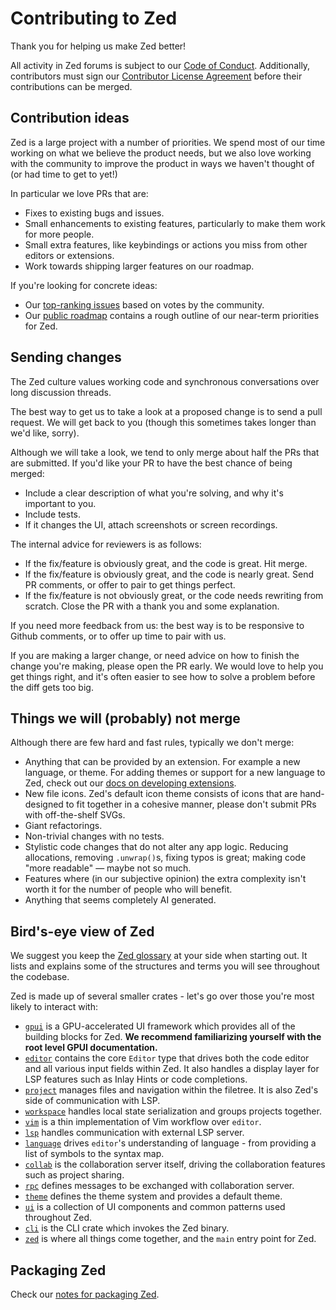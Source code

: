 # Contributing to Zed

Thank you for helping us make Zed better!

All activity in Zed forums is subject to our [Code of
Conduct](https://zed.dev/code-of-conduct). Additionally, contributors must sign
our [Contributor License Agreement](https://zed.dev/cla) before their
contributions can be merged.

## Contribution ideas

Zed is a large project with a number of priorities. We spend most of
our time working on what we believe the product needs, but we also love working
with the community to improve the product in ways we haven't thought of (or had time to get to yet!)

In particular we love PRs that are:

- Fixes to existing bugs and issues.
- Small enhancements to existing features, particularly to make them work for more people.
- Small extra features, like keybindings or actions you miss from other editors or extensions.
- Work towards shipping larger features on our roadmap.

If you're looking for concrete ideas:

- Our [top-ranking issues](https://github.com/zed-industries/zed/issues/5393) based on votes by the community.
- Our [public roadmap](https://zed.dev/roadmap) contains a rough outline of our near-term priorities for Zed.

## Sending changes

The Zed culture values working code and synchronous conversations over long
discussion threads.

The best way to get us to take a look at a proposed change is to send a pull
request. We will get back to you (though this sometimes takes longer than we'd
like, sorry).

Although we will take a look, we tend to only merge about half the PRs that are
submitted. If you'd like your PR to have the best chance of being merged:

- Include a clear description of what you're solving, and why it's important to you.
- Include tests.
- If it changes the UI, attach screenshots or screen recordings.

The internal advice for reviewers is as follows:

- If the fix/feature is obviously great, and the code is great. Hit merge.
- If the fix/feature is obviously great, and the code is nearly great. Send PR comments, or offer to pair to get things perfect.
- If the fix/feature is not obviously great, or the code needs rewriting from scratch. Close the PR with a thank you and some explanation.

If you need more feedback from us: the best way is to be responsive to
Github comments, or to offer up time to pair with us.

If you are making a larger change, or need advice on how to finish the change
you're making, please open the PR early. We would love to help you get
things right, and it's often easier to see how to solve a problem before the
diff gets too big.

## Things we will (probably) not merge

Although there are few hard and fast rules, typically we don't merge:

- Anything that can be provided by an extension. For example a new language, or theme. For adding themes or support for a new language to Zed, check out our [docs on developing extensions](https://zed.dev/docs/extensions/developing-extensions).
- New file icons. Zed's default icon theme consists of icons that are hand-designed to fit together in a cohesive manner, please don't submit PRs with off-the-shelf SVGs.
- Giant refactorings.
- Non-trivial changes with no tests.
- Stylistic code changes that do not alter any app logic. Reducing allocations, removing `.unwrap()`s, fixing typos is great; making code "more readable" — maybe not so much.
- Features where (in our subjective opinion) the extra complexity isn't worth it for the number of people who will benefit.
- Anything that seems completely AI generated.

## Bird's-eye view of Zed

We suggest you keep the [Zed glossary](docs/src/development/glossary.md) at your side when starting out. It lists and explains some of the structures and terms you will see throughout the codebase.

Zed is made up of several smaller crates - let's go over those you're most likely to interact with:

- [`gpui`](/crates/gpui) is a GPU-accelerated UI framework which provides all of the building blocks for Zed. **We recommend familiarizing yourself with the root level GPUI documentation.**
- [`editor`](/crates/editor) contains the core `Editor` type that drives both the code editor and all various input fields within Zed. It also handles a display layer for LSP features such as Inlay Hints or code completions.
- [`project`](/crates/project) manages files and navigation within the filetree. It is also Zed's side of communication with LSP.
- [`workspace`](/crates/workspace) handles local state serialization and groups projects together.
- [`vim`](/crates/vim) is a thin implementation of Vim workflow over `editor`.
- [`lsp`](/crates/lsp) handles communication with external LSP server.
- [`language`](/crates/language) drives `editor`'s understanding of language - from providing a list of symbols to the syntax map.
- [`collab`](/crates/collab) is the collaboration server itself, driving the collaboration features such as project sharing.
- [`rpc`](/crates/rpc) defines messages to be exchanged with collaboration server.
- [`theme`](/crates/theme) defines the theme system and provides a default theme.
- [`ui`](/crates/ui) is a collection of UI components and common patterns used throughout Zed.
- [`cli`](/crates/cli) is the CLI crate which invokes the Zed binary.
- [`zed`](/crates/zed) is where all things come together, and the `main` entry point for Zed.

## Packaging Zed

Check our [notes for packaging Zed](https://zed.dev/docs/development/linux#notes-for-packaging-zed).
